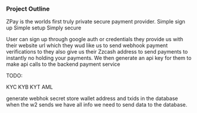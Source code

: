 ### Project Outline

ZPay is the worlds first truly private secure payment provider. Simple sign up Simple setup Simply secure 

User can sign up through google auth or credentials
they provide us with their website url which they wud like us to send webhook payment verifications to
they also give us their Zzcash address to send payments to instantly no holding your payments. 
We then generate an api key for them to make api calls to the backend payment service 

TODO:

KYC KYB KYT AML

generate webhok secret 
store wallet address and txids in the database when the w2 sends we have all info we need to send data to the database. 
